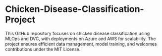 # Chicken-Disease-Classification-Project
This GitHub repository focuses on chicken disease classification using MLOps and DVC, with deployments on Azure and AWS for scalability. The project ensures efficient data management, model training, and welcomes contributions under the MIT License.
